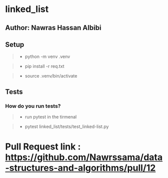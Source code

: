 # linked_list

## Author: Nawras Hassan Albibi

## Setup

> - python -m venv .venv

> - pip install -r req.txt

> - source .venv/bin/activate

## Tests

### How do you run tests?

> - run pytest in the tirmenal


> - pytest linked_list/tests/test_linked-list.py


# Pull Request link :  https://github.com/Nawrssama/data-structures-and-algorithms/pull/12

